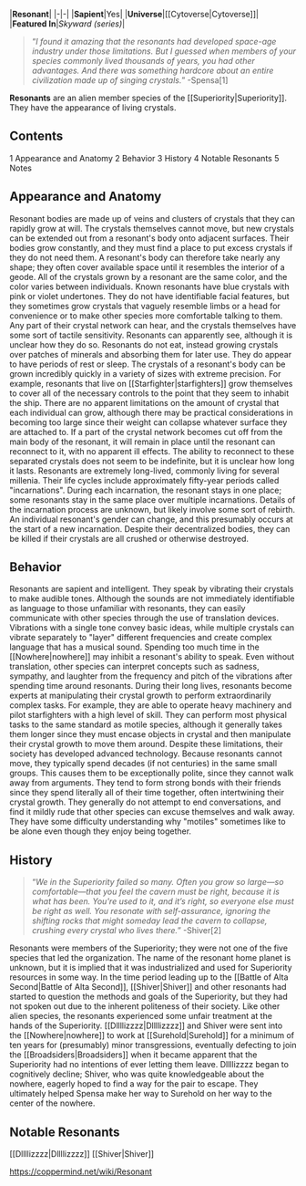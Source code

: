 |**Resonant**|
|-|-|
|**Sapient**|Yes|
|**Universe**|[[Cytoverse\|Cytoverse]]|
|**Featured In**|*Skyward (series)*|

>“*I found it amazing that the resonants had developed space-age industry under those limitations. But I guessed when members of your species commonly lived thousands of years, you had other advantages. And there was something hardcore about an entire civilization made up of singing crystals.*”
\-Spensa[1]


**Resonants** are an alien member species of the [[Superiority\|Superiority]]. They have the appearance of living crystals.

## Contents

1 Appearance and Anatomy
2 Behavior
3 History
4 Notable Resonants
5 Notes


## Appearance and Anatomy
Resonant bodies are made up of veins and clusters of crystals that they can rapidly grow at will. The crystals themselves cannot move, but new crystals can be extended out from a resonant's body onto adjacent surfaces. Their bodies grow constantly, and they must find a place to put excess crystals if they do not need them. A resonant's body can therefore take nearly any shape; they often cover available space until it resembles the interior of a geode.
All of the crystals grown by a resonant are the same color, and the color varies between individuals. Known resonants have blue crystals with pink or violet undertones. They do not have identifiable facial features, but they sometimes grow crystals that vaguely resemble limbs or a head for convenience or to make other species more comfortable talking to them. Any part of their crystal network can hear, and the crystals themselves have some sort of tactile sensitivity. Resonants can apparently see, although it is unclear how they do so. Resonants do not eat, instead growing crystals over patches of minerals and absorbing them for later use. They do appear to have periods of rest or sleep.
The crystals of a resonant's body can be grown incredibly quickly in a variety of sizes with extreme precision. For example, resonants that live on [[Starfighter\|starfighters]] grow themselves to cover all of the necessary controls to the point that they seem to inhabit the ship. There are no apparent limitations on the amount of crystal that each individual can grow, although there may be practical considerations in becoming too large since their weight can collapse whatever surface they are attached to. If a part of the crystal network becomes cut off from the main body of the resonant, it will remain in place until the resonant can reconnect to it, with no apparent ill effects. The ability to reconnect to these separated crystals does not seem to be indefinite, but it is unclear how long it lasts.
Resonants are extremely long-lived, commonly living for several millenia. Their life cycles include approximately fifty-year periods called "incarnations". During each incarnation, the resonant stays in one place; some resonants stay in the same place over multiple incarnations. Details of the incarnation process are unknown, but likely involve some sort of rebirth. An individual resonant's gender can change, and this presumably occurs at the start of a new incarnation. Despite their decentralized bodies, they can be killed if their crystals are all crushed or otherwise destroyed.

## Behavior
Resonants are sapient and intelligent. They speak by vibrating their crystals to make audible tones. Although the sounds are not immediately identifiable as language to those unfamiliar with resonants, they can easily communicate with other species through the use of translation devices. Vibrations with a single tone convey basic ideas, while multiple crystals can vibrate separately to "layer" different frequencies and create complex language that has a musical sound. Spending too much time in the [[Nowhere\|nowhere]] may inhibit a resonant's ability to speak. Even without translation, other species can interpret concepts such as sadness, sympathy, and laughter from the frequency and pitch of the vibrations after spending time around resonants.
During their long lives, resonants become experts at manipulating their crystal growth to perform extraordinarily complex tasks. For example, they are able to operate heavy machinery and pilot starfighters with a high level of skill. They can perform most physical tasks to the same standard as motile species, although it generally takes them longer since they must encase objects in crystal and then manipulate their crystal growth to move them around. Despite these limitations, their society has developed advanced technology.
Because resonants cannot move, they typically spend decades (if not centuries) in the same small groups. This causes them to be exceptionally polite, since they cannot walk away from arguments. They tend to form strong bonds with their friends since they spend literally all of their time together, often intertwining their crystal growth. They generally do not attempt to end conversations, and find it mildly rude that other species can excuse themselves and walk away. They have some difficulty understanding why "motiles" sometimes like to be alone even though they enjoy being together.

## History
>“*We in the Superiority failed so many. Often you grow so large—so comfortable—that you feel the cavern must be right, because it is what has been. You're used to it, and it’s right, so everyone else must be right as well. You resonate with self-assurance, ignoring the shifting rocks that might someday lead the cavern to collapse, crushing every crystal who lives there.*”
\-Shiver[2]


Resonants were members of the Superiority; they were not one of the five species that led the organization. The name of the resonant home planet is unknown, but it is implied that it was industrialized and used for Superiority resources in some way. In the time period leading up to the [[Battle of Alta Second\|Battle of Alta Second]], [[Shiver\|Shiver]] and other resonants had started to question the methods and goals of the Superiority, but they had not spoken out due to the inherent politeness of their society. Like other alien species, the resonants experienced some unfair treatment at the hands of the Superiority. [[Dllllizzzz\|Dllllizzzz]] and Shiver were sent into the [[Nowhere\|nowhere]] to work at [[Surehold\|Surehold]] for a minimum of ten years for (presumably) minor transgressions, eventually defecting to join the [[Broadsiders\|Broadsiders]] when it became apparent that the Superiority had no intentions of ever letting them leave. Dllllizzzz began to cognitively decline; Shiver, who was quite knowledgeable about the nowhere, eagerly hoped to find a way for the pair to escape. They ultimately helped Spensa make her way to Surehold on her way to the center of the nowhere.

## Notable Resonants
[[Dllllizzzz\|Dllllizzzz]]
[[Shiver\|Shiver]]


https://coppermind.net/wiki/Resonant